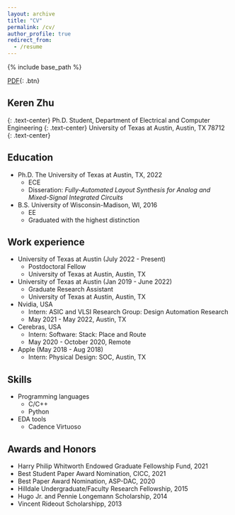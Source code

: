 ```yaml
---
layout: archive
title: "CV"
permalink: /cv/
author_profile: true
redirect_from:
  - /resume
---
```


{% include base_path %}

[PDF](/files/CV.pdf){: .btn}

## Keren Zhu
{: .text-center}
Ph.D. Student,  Department of Electrical and Computer Engineering
{: .text-center}
University of Texas at Austin,  Austin, TX 78712
{: .text-center}

Education
------
* Ph.D. The University of Texas at Austin, TX,  2022
  * ECE
  * Disseration: *Fully-Automated Layout Synthesis for Analog and Mixed-Signal Integrated Circuits*
* B.S. University of Wisconsin-Madison, WI, 2016
  * EE
  * Graduated with the highest distinction


Work experience
------
* University of Texas at Austin (July 2022 - Present)
  * Postdoctoral Fellow 
  * University of Texas at Austin, Austin, TX
* University of Texas at Austin (Jan 2019 - June 2022)
  * Graduate Research Assistant
  * University of Texas at Austin, Austin, TX
* Nvidia, USA
  * Intern: ASIC and VLSI Research Group: Design Automation Research
  * May 2021 - May 2022, Austin, TX
* Cerebras, USA
  * Intern: Software: Stack: Place and Route
  * May 2020 - October 2020, Remote
* Apple (May 2018 - Aug 2018) 
  * Intern: Physical Design: SOC, Austin, TX



Skills
------
* Programming languages
  * C/C++ 
  * Python 
* EDA tools
  * Cadence Virtuoso
  

Awards and Honors
------
*  Harry Philip Whitworth Endowed Graduate Fellowship Fund, 2021
* Best Student Paper Award Nomination, CICC, 2021
* Best Paper Award Nomination, ASP-DAC, 2020
* Hilldale Undergraduate/Faculty Research Fellowship, 2015
* Hugo Jr. and Pennie Longemann Scholarship, 2014
* Vincent Rideout Scholarshipp, 2013




<!-- Global site tag (gtag.js) - Google Analytics -->
<script async src="https://www.googletagmanager.com/gtag/js?id=UA-178663221-1"></script>
<script>
  window.dataLayer = window.dataLayer || [];
  function gtag(){dataLayer.push(arguments);}
  gtag('js', new Date());

  gtag('config', 'UA-178663221-1');
</script>
